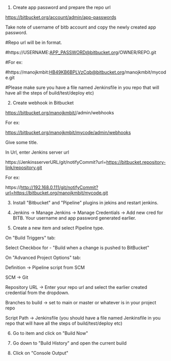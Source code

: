 1. Create app password and prepare the repo url

https://bitbucket.org/account/admin/app-passwords

Take note of username of bitb account and copy the newly created app password.

#Repo url will be in format.

#https://USERNAME:APP_PASSWORD@bitbucket.org/OWNER/REPO.git

#For ex:

#https://manojkmbit:HB49KB6BPLVzCqb@bitbucket.org/manojkmbit/mycode.git

#Please make sure you have a file named Jenkinsfile in you repo that will have all the steps of build/test/deploy etc)

2. Create webhook in Bitbucket

https://bitbucket.org/manojkmbit/<your-repo-name>/admin/webhooks

For ex:

https://bitbucket.org/manojkmbit/mycode/admin/webhooks

Give some title.

In Url, enter Jenkins server url

https://JenkinsserverURL/git/notifyCommit?url=https://bitbucket.repository-link/repository.git

For ex:

https://http://192.168.0.111/git/notifyCommit?url=https://bitbucket.org/manojkmbit/mycode.git

3. Install "Bitbucket" and "Pipeline" plugins in jekins and restart jenkins.

4. Jenkins -> Manage Jenkins -> Manage Credentials -> Add new cred for BITB. Your username and app password generated earlier.

5. Create a new item and select Pipeline type.

On "Build Triggers" tab:

Select Checkbox for - "Build when a change is pushed to BitBucket"

On "Advanced Project Options" tab:

Definition -> Pipeline script from SCM

SCM -> Git

Repository URL -> Enter your repo url and select the earlier created credential from the dropdown.

Branches to build -> set to main or master or whatever is in your project repo

Script Path -> Jenkinsfile (you should have a file named Jenkinsfile in you repo that will have all the steps of build/test/deploy etc)

6. Go to item and click on "Build Now"

7. Go down to "Build History" and open the current build

8. Click on "Console Output"
